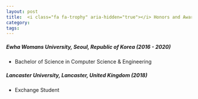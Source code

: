 ```yaml
---
layout: post
title: 	<i class="fa fa-trophy" aria-hidden="true"></i> Honors and Awards
category:
tags:
---
```

<!---
<figure class="aligncenter">
    <img src="https://snipcartweb-10f3.kxcdn.com/media/all/9570/snipcart-static-site-ecommerce-jekyll.png" />
</figure>
-->

##### Ewha Womans University, Seoul, Republic of Korea (2016 - 2020)
* Bachelor of Science in Computer Science & Engineering

##### Lancaster University, Lancaster, United Kingdom (2018)
* Exchange Student

<!---
* **name**: Your name.
* **job_title**: Your job title.

I assume you have already downloaded and installed Ruby. Here's what you need to do next:

1. Run <code>gem install jekyll bundler</code>.
2. Copy the theme in your desired folder.
3. Enter into the folder by executing <code>cd name-of-the-folder</code>.
4. Run <code>bundle install</code>.
5. If you want to access and customize the theme, use <code>bundle exec jekyll serve</code>. This way it will be accessible on <code>http://localhost:4000</code>.
6. Upload the content of the compiled <code>_site</code> folder on your host server.
-->
